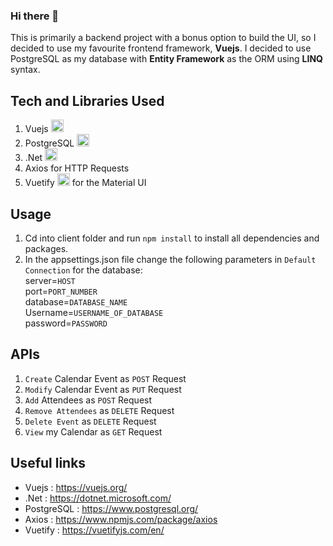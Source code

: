 ### Hi there 👋 
This is primarily a backend project with a bonus option to build the UI, so I decided to use my favourite frontend framework, **Vuejs**. I decided to use PostgreSQL as my database with **Entity Framework** as the ORM using **LINQ** syntax.  


## Tech and Libraries Used
1. Vuejs <code><img height="20" src="https://avatars.githubusercontent.com/u/6128107?s=280&v=4"></code><br/> 
2. PostgreSQL <code><img height="20" src="https://upload.wikimedia.org/wikipedia/commons/2/29/Postgresql_elephant.svg"></code> 
3. .Net <code><img height="20" src="https://www.pngitem.com/pimgs/m/33-335825_-net-core-logo-png-transparent-png.png"></code>
4. Axios for HTTP Requests
5. Vuetify <code><img height="20" src="https://seeklogo.com/images/V/vuetify-logo-3BCF73C928-seeklogo.com.png"></code> for the Material UI

## Usage

1. Cd into client folder and run `npm install` to install all dependencies and packages.
2. In the appsettings.json file change the following parameters in `Default Connection` for the database:<br/>
        server=`HOST` <br/> port=`PORT_NUMBER`<br/> database=`DATABASE_NAME` <br/> Username=`USERNAME_OF_DATABASE` <br/>password=`PASSWORD`

## APIs

1. `Create` Calendar Event as `POST` Request
2. `Modify` Calendar Event as `PUT` Request
3. `Add` Attendees as `POST` Request
4. `Remove Attendees` as `DELETE` Request
5. `Delete Event` as `DELETE` Request
6. `View` my Calendar as `GET` Request

## Useful links

* Vuejs : https://vuejs.org/
* .Net : https://dotnet.microsoft.com/
* PostgreSQL :  https://www.postgresql.org/
* Axios : https://www.npmjs.com/package/axios
* Vuetify : https://vuetifyjs.com/en/

